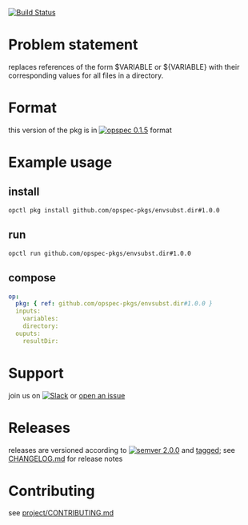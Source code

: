 [![Build Status](https://travis-ci.org/opspec-pkgs/envsubst.dir.svg?branch=master)](https://travis-ci.org/opspec-pkgs/envsubst.dir)

# Problem statement

replaces references of the form $VARIABLE or ${VARIABLE} with their corresponding values for all files in a directory.

# Format

this version of the pkg is in
[![opspec 0.1.5](https://img.shields.io/badge/opspec-0.1.5-brightgreen.svg?colorA=6b6b6b&colorB=fc16be)](https://opspec.io/0.1.5/packages.html)
format

# Example usage

## install

```shell
opctl pkg install github.com/opspec-pkgs/envsubst.dir#1.0.0
```

## run

```
opctl run github.com/opspec-pkgs/envsubst.dir#1.0.0
```

## compose

```yaml
op:
  pkg: { ref: github.com/opspec-pkgs/envsubst.dir#1.0.0 }
  inputs:
    variables:
    directory:
  ouputs:
    resultDir:
```

# Support

join us on
[![Slack](https://opspec-slackin.herokuapp.com/badge.svg)](https://opspec-slackin.herokuapp.com/)
or
[open an issue](https://github.com/opspec-pkgs/envsubst.dir/issues)

# Releases

releases are versioned according to
[![semver 2.0.0](https://img.shields.io/badge/semver-2.0.0-brightgreen.svg)](http://semver.org/spec/v2.0.0.html)
and [tagged](https://git-scm.com/book/en/v2/Git-Basics-Tagging); see
[CHANGELOG.md](CHANGELOG.md) for release notes

# Contributing

see
[project/CONTRIBUTING.md](https://github.com/opspec-pkgs/project/blob/master/CONTRIBUTING.md)